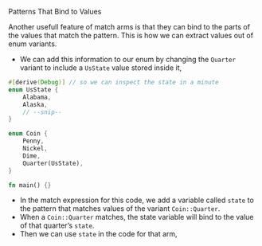 Patterns That Bind to Values

Another usefull feature of match arms is that they can bind to the parts of the values that match the pattern. This is how we can extract values out of enum variants.

- We can add this information to our enum by changing the `Quarter` variant to include a `UsState` value stored inside it,

```rs
#[derive(Debug)] // so we can inspect the state in a minute
enum UsState {
    Alabama,
    Alaska,
    // --snip--
}

enum Coin {
    Penny,
    Nickel,
    Dime,
    Quarter(UsState),
}

fn main() {}
```

- In the match expression for this code, we add a variable called `state` to the pattern that matches values of the variant `Coin::Quarter`. 
- When a `Coin::Quarter` matches, the state variable will bind to the value of that quarter’s `state`. 
- Then we can use `state` in the code for that arm,